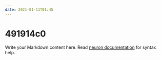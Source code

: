 ```yaml
---
date: 2021-01-11T01:45
---
```


# 491914c0

Write your Markdown content here. Read [neuron documentation](https://neuron.zettel.page/2011404.html) for syntax help.

